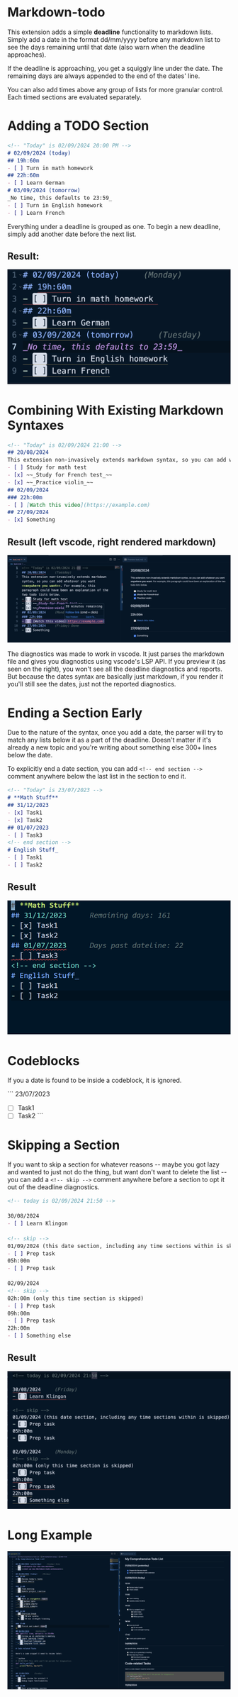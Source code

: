 # Markdown-todo

This extension adds a simple **deadline** functionality to markdown lists. Simply add a date in the format dd/mm/yyyy before any markdown list to see the days remaining until that date (also warn when the deadline approaches). 

If the deadline is approaching, you get a squiggly line under the date. The remaining days are always appended to the end of the dates' line.

You can also add times above any group of lists for more granular control. Each timed sections are evaluated separately.

# **Adding a TODO Section**

```md
<!-- "Today" is 02/09/2024 20:00 PM -->
# 02/09/2024 (today)
## 19h:60m
- [ ] Turn in math homework 
## 22h:60m
- [ ] Learn German
# 03/09/2024 (tomorrow)
_No time, this defaults to 23:59_
- [ ] Turn in English homework
- [ ] Learn French
```

Everything under a deadline is grouped as one. To begin a new deadline, simply add another date before the next list.

## Result:

![adding dates example](assets/adding-dates.png) 

# **Combining With Existing Markdown Syntaxes**

```md
<!-- "Today" is 02/09/2024 21:00 -->
## 20/08/2024
This extension non-invasively extends markdown syntax, so you can add whatever you want **anywhere you want**. For example, this paragraph could have been an explanation of the two todo lists below. 
- [ ] Study for math test
- [x] ~~_Study for French test_~~
- [x] ~~_Practice violin_~~
## 02/09/2024
### 22h:00m
- [ ] [Watch this video](https://example.com)
## 27/09/2024
- [x] Something
```

## Result (left vscode, right rendered markdown)

![dates and markdown example](assets/dates-and-markdown-syntaxes.png)

The diagnostics was made to work in vscode. It just parses the markdown file and gives you diagnostics using vscode's LSP API. If you preview it (as seen on the right), you won't see all the deadline diagnostics and reports. But because the dates syntax are basically just markdown, if you render it you'll still see the dates, just not the reported diagnostics.

# **Ending a Section Early**

Due to the nature of the syntax, once you add a date, the parser will try to match any lists below it as a part of the deadline. Doesn't matter if it's already a new topic and you're writing about something else 300+ lines below the date.

To explicitly end a date section, you can add `<!-- end section -->` comment anywhere below the last list in the section to end it. 

```md
<!-- "Today" is 23/07/2023 -->
# **Math Stuff**
## 31/12/2023
- [x] Task1
- [x] Task2
## 01/07/2023
- [ ] Task3
<!-- end section -->
# English Stuff_ 
- [ ] Task1
- [ ] Task2
```

## Result

![opting out example](assets/opting-out.png)

# Codeblocks

If you a date is found to be inside a codeblock, it is ignored.

\`\`\`
23/07/2023 <!-- Won't be parsed for diagnostics -->
- [ ] Task1
- [ ] Task2
\`\`\`

# Skipping a Section

If you want to skip a section for whatever reasons -- maybe you got lazy and wanted to just not do the thing, but want don't want to delete the list -- you can add a  `<!-- skip -->` comment anywhere before a section to opt it out of the deadline diagnostics.

```md
<!-- today is 02/09/2024 21:50 -->

30/08/2024
- [ ] Learn Klingon

<!-- skip -->
01/09/2024 (this date section, including any time sections within is skipped)
- [ ] Prep task
05h:00m 
- [ ] Prep task

02/09/2024
<!-- skip -->
02h:00m (only this time section is skipped)
- [ ] Prep task
09h:00m
- [ ] Prep task
22h:00m
- [ ] Something else
```

## Result

![Skipping result](assets/skipping.png)

# Long Example

![long example](assets/long-example.png)
